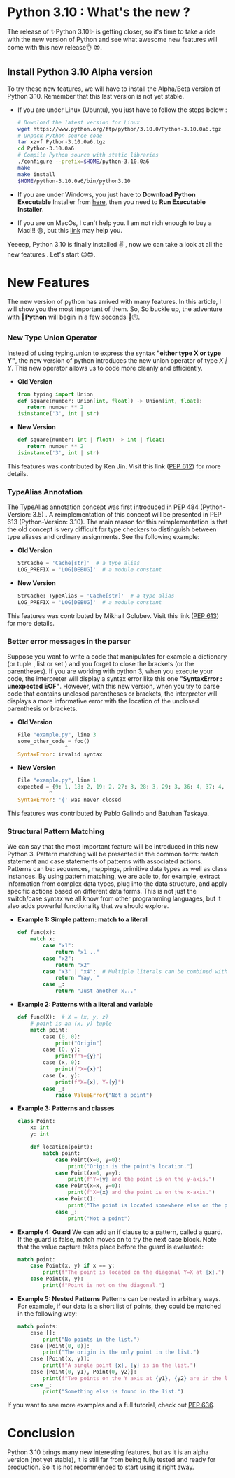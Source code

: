 # Python 3.10 : What's the new ?

The release of ✨Python 3.10✨ is getting closer, so it's time to take a ride with the new version of Python and see what awesome new features will come with this new release👌 😍. 

## Install Python 3.10 Alpha version

To try these new features, we will have to install the Alpha/Beta version of Python 3.10. Remember that this last version is not yet stable. 
- If you are under Linux (Ubuntu), you just have to follow the steps below : 

     ```sh
     # Download the latest version for Linux
     wget https://www.python.org/ftp/python/3.10.0/Python-3.10.0a6.tgz
     # Unpack Python source code
     tar xzvf Python-3.10.0a6.tgz
    cd Python-3.10.0a6
    # Compile Python source with static libraries
    ./configure --prefix=$HOME/python-3.10.0a6
    make
    make install
    $HOME/python-3.10.0a6/bin/python3.10
    ```
- If you are under Windows, you just have to **Download Python Executable** Installer from [here](https://www.python.org/ftp/python/3.10.0/python-3.10.0a6-amd64.exe), then you need to **Run Executable Installer**. 
- If you are on MacOs, I can't help you. I am not rich enough to buy a Mac!!! 😒, but this [link](https://opensource.com/article/19/5/python-3-default-mac) may help you. 

Yeeeep, Python 3.10 is finally installed ✌ , now we can take a look at all the new features . Let's start 😉😎. 

# New Features

The new version of python has arrived with many features. In this article, I will show you the most important of them. So, So buckle up, the adventure with 🐍**Python** will begin in a few seconds 🚀🕓. 

### New Type Union Operator
Instead of using typing.union to express the syntax **"either type X or type Y"**, the new version of python introduces the new union operator of type *X | Y*. This new operator allows us to code more cleanly and efficiently.

- **Old Version**
     ```python
    from typing import Union
    def square(number: Union[int, float]) -> Union[int, float]:
        return number ** 2
    isinstance('3', int | str)
    ```
- **New Version**
     ```python
    def square(number: int | float) -> int | float:
        return number ** 2
    isinstance('3', int | str)
    ```
This features was contributed by Ken Jin. Visit this link ([PEP 612](https://www.python.org/dev/peps/pep-0612)) for more details. 

### TypeAlias Annotation
The TypeAlias annotation concept was first introduced in PEP 484 (Python-Version: 3.5) . A reimplementation of this concept will be presented in PEP 613 (Python-Version: 3.10). The main reason for this reimplementation is that the old concept is very difficult for type checkers to distinguish between type aliases and ordinary assignments.  See the following example:
- **Old Version**
     ```python
    StrCache = 'Cache[str]'  # a type alias
    LOG_PREFIX = 'LOG[DEBUG]'  # a module constant
    ```
- **New Version**
     ```python
    StrCache: TypeAlias = 'Cache[str]'  # a type alias
    LOG_PREFIX = 'LOG[DEBUG]'  # a module constant
    ```
This features was contributed by  Mikhail Golubev. Visit this link ([PEP 613](https://www.python.org/dev/peps/pep-0613)) for more details.

### Better error messages in the parser
Suppose you want to write a code that manipulates for example a dictionary (or tuple , list or set ) and you forget to close the brackets (or the parentheses). If you are working with python 3, when you execute your code, the interpreter will display a syntax error like this one **"SyntaxError : unexpected EOF"**. 
However, with this new version, when you try to parse code that contains unclosed parentheses or brackets, the interpreter will displays a more informative error with the location of the unclosed parenthesis or brackets. 
- **Old Version**
     ```python
    File "example.py", line 3
    some_other_code = foo()
                    ^
    SyntaxError: invalid syntax
    ```
- **New Version**
     ```python
    File "example.py", line 1
    expected = {9: 1, 18: 2, 19: 2, 27: 3, 28: 3, 29: 3, 36: 4, 37: 4,
               ^
    SyntaxError: '{' was never closed
    ```
This features was contributed by Pablo Galindo and Batuhan Taskaya.

### Structural Pattern Matching

We can say that the most important feature will be introduced in this new Python 3. 
Pattern matching will be presented in the common form: match statement and case statements of patterns with associated actions.  Patterns can be: sequences, mappings, primitive data types as well as class instances. By using pattern matching, we are able to, for example, extract information from complex data types, plug into the data structure, and apply specific actions based on different data forms. This is not just the switch/case syntax we all know from other programming languages, but it also adds powerful functionality that we should explore. 

- **Example 1: Simple pattern: match to a literal** 
    ```python
    def func(x):
        match x:
            case "x1":
                return "x1 .."
            case "x2":
                return "x2"
            case "x3" | "x4":  # Multiple literals can be combined with `|`
                return "Yay, "
            case _:
                return "Just another x..."
    ```

- **Example 2: Patterns with a literal and variable** 
    ```python
    def func(X):  # X = (x, y, z)
        # point is an (x, y) tuple
        match point:
            case (0, 0):
                print("Origin")
            case (0, y):
                print(f"Y={y}")
            case (x, 0):
                print(f"X={x}")
            case (x, y):
                print(f"X={x}, Y={y}")
            case _:
                raise ValueError("Not a point")
    ```

- **Example 3: Patterns and classes** 
    ```python
    class Point:
        x: int
        y: int

        def location(point):
            match point:
                case Point(x=0, y=0):
                    print("Origin is the point's location.")
                case Point(x=0, y=y):
                    print(f"Y={y} and the point is on the y-axis.")
                case Point(x=x, y=0):
                    print(f"X={x} and the point is on the x-axis.")
                case Point():
                    print("The point is located somewhere else on the plane.")
                case _:
                    print("Not a point")
    ```

- **Example 4: Guard**
We can add an if clause to a pattern, called a guard. If the guard is false, match moves on to try the next case block. Note that the value capture takes place before the guard is evaluated:
    ```python
    match point:
        case Point(x, y) if x == y:
            print(f"The point is located on the diagonal Y=X at {x}.")
        case Point(x, y):
            print(f"Point is not on the diagonal.")
    ```
- **Example 5: Nested Patterns**
Patterns can be nested in arbitrary ways. For example, if our data is a short list of points, they could be matched in the following way:
    ```python
    match points:
        case []:
            print("No points in the list.")
        case [Point(0, 0)]:
            print("The origin is the only point in the list.")
        case [Point(x, y)]:
            print(f"A single point {x}, {y} is in the list.")
        case [Point(0, y1), Point(0, y2)]:
            print(f"Two points on the Y axis at {y1}, {y2} are in the list.")
        case _:
            print("Something else is found in the list.")
    ```
If you want to see more examples and a full tutorial, check out [PEP 636](https://www.python.org/dev/peps/pep-0636/).

# Conclusion
Python 3.10 brings many new interesting features, but as it is an alpha version (not yet stable), it is still far from being fully tested and ready for production. So it is not recommended to start using it right away. 